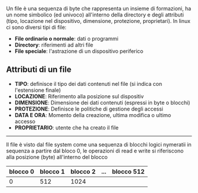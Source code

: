 Un file è una sequenza di byte che rappresenta un insieme di formazioni, ha un nome simbolico (ed univoco) all'interno della directory e degli attributi (tipo, locazione nel dispositivo, dimensione, protezione, proprietari). In linux ci sono diversi tipi di file:
- **File ordinario o normale**: dati o programmi
- **Directory**: riferimenti ad altri file
- **File speciale**: l'astrazione di un dispositivo periferico 

## Attributi di un file
- **TIPO**: definisce il tipo dei dati contenuti nel file (si indica con l'estensione finale)
- **LOCAZIONE**: Riferimento alla posizione sul dispositiv
- **DIMENSIONE**: Dimensione dei dati contenuti (espressi in byte o blocchi)
- **PROTEZIONE**: Definisce le politiche di gestione degli accessi
- **DATA E ORA**: Momento della creazione, ultima modifica o ultimo accesso
- **PROPRIETARIO**: utente che ha creato il file

---


Il file è visto dal file system come una sequenza di blocchi logici nymeratii in sequenza a partire dal bloco 0, le operazioni di read e write si riferiscono alla posizione (byte) all'interno del blocco


| blocco 0 | blocco 1 | blocco 2 | ... | blocco 512 |
| -------- | -------- | -------- | --- | ---------- |
| 0        | 512      | 1024     |     |            |
